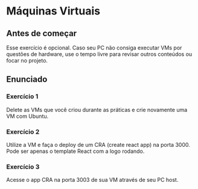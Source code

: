 # Máquinas Virtuais

## Antes de começar
Esse exercício é opcional. Caso seu PC não consiga executar VMs por questões de hardware, use o tempo livre para revisar outros conteúdos ou focar no projeto.

## Enunciado

### Exercício 1

Delete as VMs que você criou durante as práticas e crie novamente uma VM com Ubuntu.

### Exercício 2

Utilize a VM e faça o deploy de um CRA (create react app) na porta 3000. Pode ser apenas o template React com a logo rodando.

### Exercício 3

Acesse o app CRA na porta 3003 de sua VM através de seu PC host.
